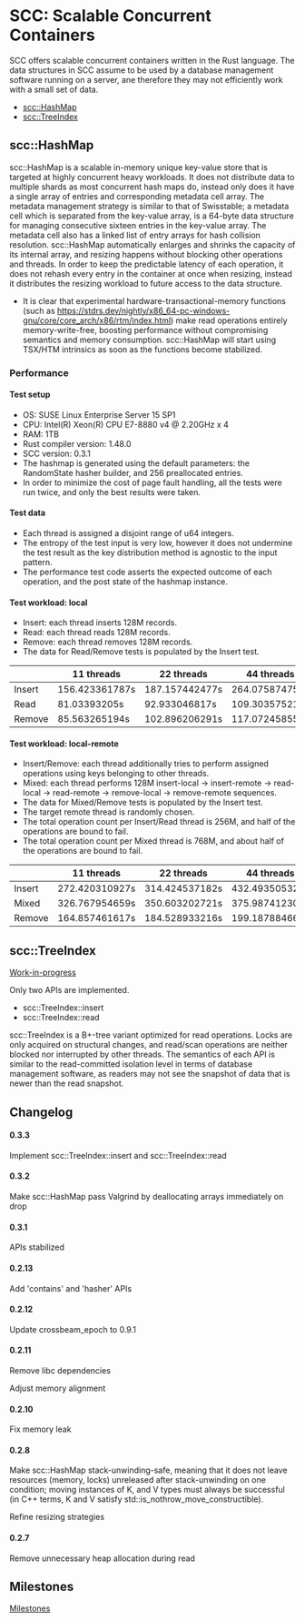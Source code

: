 # SCC: Scalable Concurrent Containers

SCC offers scalable concurrent containers written in the Rust language. The data structures in SCC assume to be used by a database management software running on a server, ane therefore they may not efficiently work with a small set of data.

- [scc::HashMap](#hashmap)
- [scc::TreeIndex](#treeindex)

## scc::HashMap <a name="hashmap"></a>

scc::HashMap is a scalable in-memory unique key-value store that is targeted at highly concurrent heavy workloads. It does not distribute data to multiple shards as most concurrent hash maps do, instead only does it have a single array of entries and corresponding metadata cell array. The metadata management strategy is similar to that of Swisstable; a metadata cell which is separated from the key-value array, is a 64-byte data structure for managing consecutive sixteen entries in the key-value array. The metadata cell also has a linked list of entry arrays for hash collision resolution. scc::HashMap automatically enlarges and shrinks the capacity of its internal array, and resizing happens without blocking other operations and threads. In order to keep the predictable latency of each operation, it does not rehash every entry in the container at once when resizing, instead it distributes the resizing workload to future access to the data structure.

* It is clear that experimental hardware-transactional-memory functions (such as https://stdrs.dev/nightly/x86_64-pc-windows-gnu/core/core_arch/x86/rtm/index.html) make read operations entirely memory-write-free, boosting performance without compromising semantics and memory consumption. scc::HashMap will start using TSX/HTM intrinsics as soon as the functions become stabilized.

### Performance

#### Test setup
- OS: SUSE Linux Enterprise Server 15 SP1
- CPU: Intel(R) Xeon(R) CPU E7-8880 v4 @ 2.20GHz x 4
- RAM: 1TB
- Rust compiler version: 1.48.0
- SCC version: 0.3.1
- The hashmap is generated using the default parameters: the RandomState hasher builder, and 256 preallocated entries.
- In order to minimize the cost of page fault handling, all the tests were run twice, and only the best results were taken.

#### Test data
- Each thread is assigned a disjoint range of u64 integers.
- The entropy of the test input is very low, however it does not undermine the test result as the key distribution method is agnostic to the input pattern.
- The performance test code asserts the expected outcome of each operation, and the post state of the hashmap instance.

#### Test workload: local
- Insert: each thread inserts 128M records.
- Read: each thread reads 128M records.
- Remove: each thread removes 128M records.
- The data for Read/Remove tests is populated by the Insert test.

|        | 11 threads     | 22 threads     | 44 threads     | 88 threads     |
|--------|----------------|----------------|----------------|----------------|
| Insert | 156.423361787s | 187.157442477s | 264.075874751s | 463.032489985s |
| Read   | 81.03393205s   | 92.933046817s  | 109.303575217s | 137.802145824s |
| Remove | 85.563265194s  | 102.896206291s | 117.072458551s | 167.450069665s |

#### Test workload: local-remote
- Insert/Remove: each thread additionally tries to perform assigned operations using keys belonging to other threads.
- Mixed: each thread performs 128M insert-local -> insert-remote -> read-local -> read-remote -> remove-local -> remove-remote sequences.
- The data for Mixed/Remove tests is populated by the Insert test.
- The target remote thread is randomly chosen.
- The total operation count per Insert/Read thread is 256M, and half of the operations are bound to fail.
- The total operation count per Mixed thread is 768M, and about half of the operations are bound to fail.

|        | 11 threads     | 22 threads     | 44 threads     | 88 threads     |
|--------|----------------|----------------|----------------|----------------|
| Insert | 272.420310927s | 314.424537182s | 432.493505328s | 772.267595819s |
| Mixed  | 326.767954659s | 350.603202721s | 375.987412301s | 433.899012681s |
| Remove | 164.857461617s | 184.528933216s | 199.187884668s | 250.735616868s |

## scc::TreeIndex <a name="treeindex"></a>

[Work-in-progress](##Milestones)

Only two APIs are implemented.
- scc::TreeIndex::insert
- scc::TreeIndex::read

scc::TreeIndex is a B+-tree variant optimized for read operations. Locks are only acquired on structural changes, and read/scan operations are neither blocked nor interrupted by other threads. The semantics of each API is similar to the read-committed isolation level in terms of database management software, as readers may not see the snapshot of data that is newer than the read snapshot.

## Changelog

#### 0.3.3
Implement scc::TreeIndex::insert and scc::TreeIndex::read
#### 0.3.2
Make scc::HashMap pass Valgrind by deallocating arrays immediately on drop
#### 0.3.1
APIs stabilized
#### 0.2.13
Add 'contains' and 'hasher' APIs
#### 0.2.12
Update crossbeam_epoch to 0.9.1
#### 0.2.11
Remove libc dependencies

Adjust memory alignment
#### 0.2.10
Fix memory leak
#### 0.2.8
Make scc::HashMap stack-unwinding-safe, meaning that it does not leave resources (memory, locks) unreleased after stack-unwinding on one condition; moving instances of K, and V types must always be successful (in C++ terms, K and V satisfy std::is_nothrow_move_constructible).

Refine resizing strategies
#### 0.2.7
Remove unnecessary heap allocation during read

## Milestones

[Milestones](https://github.com/wvwwvwwv/scc/milestones)